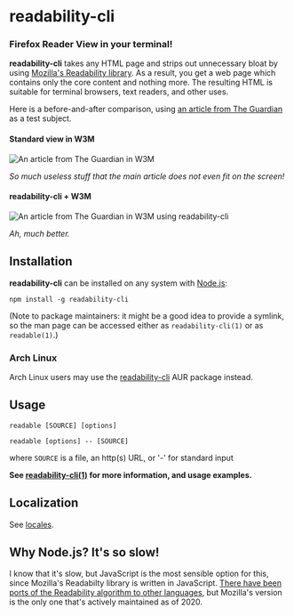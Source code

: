 # readability-cli

### Firefox Reader View in your terminal!

**readability-cli** takes any HTML page and strips out unnecessary bloat by using [Mozilla's Readability library](https://github.com/mozilla/readability). As a result, you get a web page which contains only the core content and nothing more. The resulting HTML is suitable for terminal browsers, text readers, and other uses.

Here is a before-and-after comparison, using [an article from The Guardian](https://www.theguardian.com/technology/2018/jul/23/tech-industry-wealth-futurism-transhumanism-singularity) as a test subject.

#### Standard view in W3M

![An article from The Guardian in W3M](https://i.imgur.com/yRQ2ryz.png "Standard view in W3M")

*So much useless stuff that the main article does not even fit on the screen!*

#### readability-cli + W3M
![An article from The Guardian in W3M using readability-cli](https://i.imgur.com/Es9QNpI.png "readability-cli with W3M")

*Ah, much better.*

## Installation

**readability-cli** can be installed on any system with [Node.js](https://nodejs.org/en/):

`npm install -g readability-cli`

(Note to package maintainers: it might be a good idea to provide a symlink, so the man page can be accessed either as `readability-cli(1)` or as `readable(1)`.)

### Arch Linux

Arch Linux users may use the [readability-cli](https://aur.archlinux.org/packages/readability-cli/) AUR package instead.

## Usage

`readable [SOURCE] [options]`

`readable [options] -- [SOURCE]`

where `SOURCE` is a file, an http(s) URL, or '-' for standard input

**See [readability-cli(1)](readability-cli.1.md) for more information, and usage examples.**


## Localization

See [locales](locales).

## Why Node.js? It's so slow!

I know that it's slow, but JavaScript is the most sensible option for this, since Mozilla's Readabilty library is written in JavaScript. [There have been ports of the Readability algorithm to other languages](https://github.com/masukomi/arc90-readability), but Mozilla's version is the only one that's actively maintained as of 2020.

